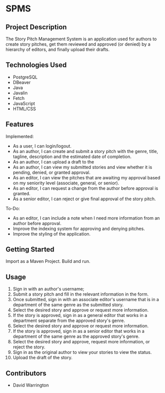 # SPMS

## Project Description
The Story Pitch Management System is an application used for authors to create story pitches, get them reviewed and approved (or denied) by a hierarchy of editors, and finally upload their drafts.

## Technologies Used
* PostgreSQL
* DBeaver
* Java
* Javalin
* Fetch
* JavaScript
* HTML/CSS

## Features
Implemented:
* As a user, I can login/logout.
* As an author, I can create and submit a story pitch with the genre, title, tagline, description and the estimated date of completion.
* As an author, I can upload a draft to the 
* As an author, I can view my submitted stories and view whether it is pending, denied, or granted approval.
* As an editor, I can view the pitches that are awaiting my approval based on my seniority level (associate, general, or senior).
* As an editor, I can request a change from the author before approval is granted.
* As a senior editor, I can reject or give final approval of the story pitch.

To-Do:
* As an editor, I can include a note when I need more information from an author before approval.
* Improve the indexing system for approving and denying pitches.
* Improve the styling of the application.

## Getting Started
Import as a Maven Project.  Build and run.

## Usage
1. Sign in with an author's username;
2. Submit a story pitch and fill in the relevant information in the form.
3. Once submitted, sign in with an associate editor's username that is in a department of the same genre as the submitted story.
4. Select the desired story and approve or request more information.
5. If the story is approved, sign in as a general editor that works in a department separate from the approved story's genre.
6. Select the desired story and approve or request more information.
7. If the story is approved, sign in as a senior editor that works in a department of the same genre as the approved story's genre.
8. Select the desired story and approve, request more information, or reject the story.
9. Sign in as the original author to view your stories to view the status.
10. Upload the draft of the story.

## Contributors
* David Warrington
